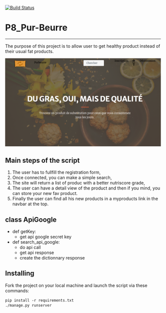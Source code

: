 [![Build Status](https://travis-ci.com/davidbarat/P8_Pur-Beurre.svg?branch=master)](https://travis-ci.com/davidbarat/P8_Pur-Beurre)


# P8_Pur-Beurre
-------

The purpose of this project is to allow user to get healthy product instead of their usual fat products.

![alt text](https://github.com/davidbarat/P8_Pur-Beurre/blob/master/imagesite.png)

## Main steps of the script
1. The user has to fullfill the registration form,
2. Once connected, you can make a simple search, 
3. The site will return a list of produc with a better nutriscore grade,
4. The user can have a detail view of the product and then if you mind, you can store your new fav product.
5. Finally the user can find all his new products in a myproducts link in the navbar at the top.

## class ApiGoogle
* def getKey:
	* get api google secret key
* def search_api_google:
	* do api call
  * get api response
  * create the dictionnary response


## Installing

Fork the project on your local machine and launch the script via these commands:

    pip install -r requirements.txt
    ./manage.py runserver

